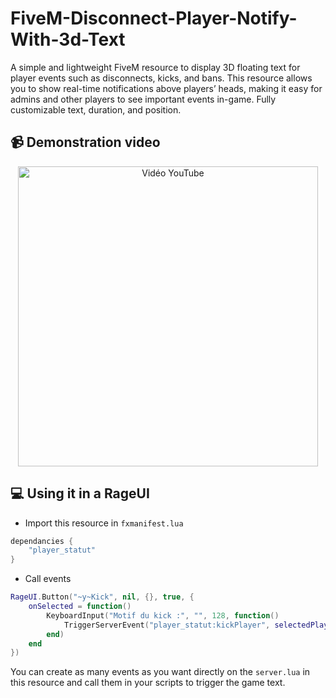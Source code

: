 # FiveM-Disconnect-Player-Notify-With-3d-Text
A simple and lightweight FiveM resource to display 3D floating text for player events such as disconnects, kicks, and bans. This resource allows you to show real-time notifications above players’ heads, making it easy for admins and other players to see important events in-game. Fully customizable text, duration, and position.

## 📹 Demonstration video

<p align="center">
  <a href="https://www.youtube.com/watch?v=QB0WcXQ3hoc">
    <img src="https://img.youtube.com/vi/QB0WcXQ3hoc/0.jpg" alt="Vidéo YouTube" width="480"/>
  </a>
</p>

## 💻 Using it in a RageUI

- Import this resource in `fxmanifest.lua`
```lua
dependancies {
    "player_statut"
}
```
- Call events
```lua
RageUI.Button("~y~Kick", nil, {}, true, {
    onSelected = function()
        KeyboardInput("Motif du kick :", "", 128, function()
            TriggerServerEvent("player_statut:kickPlayer", selectedPlayer)
        end)
    end
})
```

You can create as many events as you want directly on the `server.lua` in this resource and call them in your scripts to trigger the game text.
